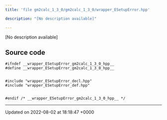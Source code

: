 ```yaml
---
title: 'file gm2calc_1_3_0/gm2calc_1_3_0/wrapper_ESetupError.hpp'

description: "[No description available]"

---
```







[No description available]




## Source code

```
#ifndef __wrapper_ESetupError_gm2calc_1_3_0_hpp__
#define __wrapper_ESetupError_gm2calc_1_3_0_hpp__


#include "wrapper_ESetupError_decl.hpp"
#include "wrapper_ESetupError_def.hpp"


#endif /* __wrapper_ESetupError_gm2calc_1_3_0_hpp__ */
```


-------------------------------

Updated on 2022-08-02 at 18:18:47 +0000
